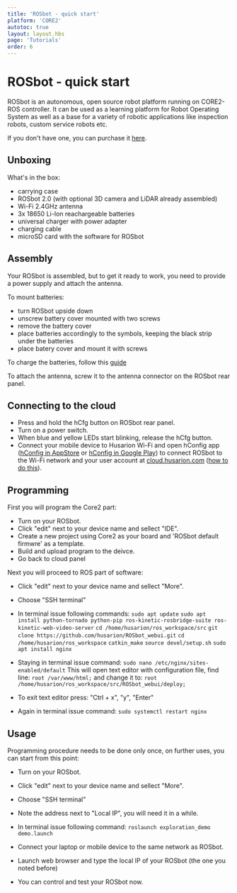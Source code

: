 ```yaml
---
title: 'ROSbot - quick start'
platform: 'CORE2'
autotoc: true
layout: layout.hbs
page: 'Tutorials'
order: 6
---
```

# ROSbot - quick start #

ROSbot is an autonomous, open source robot platform running on CORE2-ROS controller. It can be used as a learning platform for Robot Operating System as well as a base for a variety of robotic applications like inspection robots, custom service robots etc.

If you don't have one, you can purchase it <a href="https://store.husarion.com/">here</a>.

## Unboxing ##

What's in the box:
* carrying case
* ROSbot 2.0 (with optional 3D camera and LiDAR already assembled)
* Wi-Fi 2.4GHz antenna
* 3x 18650 Li-Ion reachargeable batteries
* universal charger with power adapter
* charging cable
* microSD card with the software for ROSbot

## Assembly ##

Your ROSbot is assembled, but to get it ready to work, you need to provide a power supply and attach the antenna. 

To mount batteries: 
* turn ROSbot upside down
* unscrew battery cover mounted with two screws
* remove the battery cover
* place batteries accordingly to the symbols, keeping the black strip under the batteries
* place batery cover and mount it with screws

To charge the batteries, follow this <a href="https://files.husarion.com/docs2/Charging%20manual%20for%20ROSbot.pdf">guide</a>

To attach the antenna, screw it to the antenna connector on the ROSbot rear panel.

## Connecting to the cloud ##

* Press and hold the hCfg button on ROSbot rear panel.
* Turn on a power switch.
* When blue and yellow LEDs start blinking, release the hCfg button.
* Connect your mobile device to Husarion Wi-Fi and open hConfig app (<a href="https://itunes.apple.com/us/app/hconfig/id1283536270?mt=8">hConfig in AppStore</a> or <a href="https://play.google.com/store/apps/details?id=com.husarion.configtool2">hConfig in Google Play</a>) to connect ROSbot to the Wi-Fi network and your user account at <a href="https://cloud.husarion.com">cloud.husarion.com</a> (<a href="https://husarion.com/core2/tutorials/howtostart/run-your-first-program/#run-your-first-program-connecting-to-the-cloud">how to do this</a>).

## Programming ##

First you will program the Core2 part:
* Turn on your ROSbot.
* Click "edit" next to your device name and sellect "IDE".
* Create a new project using Core2 as your board and 'ROSbot default firmwre' as a template.
* Build and upload program to the deivce.
* Go back to cloud panel

Next you will proceed to ROS part of software:
* Click "edit" next to your device name and sellect "More".
* Choose "SSH terminal"
* In terminal issue following commands:
`sudo apt update`
`sudo apt install python-tornado python-pip ros-kinetic-rosbridge-suite ros-kinetic-web-video-server`
`cd /home/husarion/ros_workspace/src`
`git clone https://github.com/husarion/ROSbot_webui.git`
`cd /home/husarion/ros_workspace`
`catkin_make`
`source devel/setup.sh`
`sudo apt install nginx`

* Staying in terminal issue command:
`sudo nano /etc/nginx/sites-enabled/default`
This will open text editor with configuration file, find line:
`root /var/www/html;`
and change it to:
`root /home/husarion/ros_workspace/src/ROSbot_webui/deploy;`

* To exit text editor press: "Ctrl + x", "y", "Enter"
* Again in terminal issue command: 
`sudo systemctl restart nginx`

## Usage

Programming procedure needs to be done only once, on further uses, you can start from this point:

* Turn on your ROSbot.
* Click "edit" next to your device name and sellect "More".
* Choose "SSH terminal"
* Note the address next to "Local IP", you will need it in a while.
* In terminal issue following command:
`roslaunch exploration_demo demo.launch`

* Connect your laptop or mobile device to the same network as ROSbot.
* Launch web browser and type the local IP of your ROSbot (the one you noted before)
* You can control and test your ROSbot now.